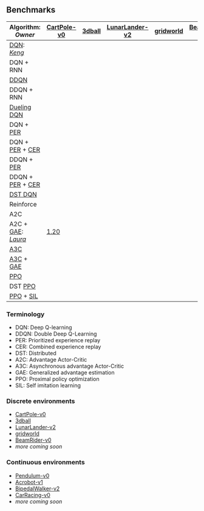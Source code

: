 ## Benchmarks

| Algorithm: *Owner* | [CartPole-v0](https://gym.openai.com/envs/CartPole-v0/) | [3dball](https://github.com/Unity-Technologies/ml-agents/blob/master/docs/Learning-Environment-Examples.md#3dball-3d-balance-ball) | [LunarLander-v2](https://gym.openai.com/envs/LunarLander-v2/) | [gridworld](https://github.com/Unity-Technologies/ml-agents/blob/master/docs/Learning-Environment-Examples.md#gridworld) | [BeamRider-v0](https://gym.openai.com/envs/BeamRider-v0/)| [Pendulum-v0](https://gym.openai.com/envs/Pendulum-v0/) | [Acrobot-v1](https://gym.openai.com/envs/Acrobot-v1/) | [BipedalWalker-v2](https://gym.openai.com/envs/BipedalWalker-v2/) | [CarRacing-v0](https://gym.openai.com/envs/CarRacing-v0/) |
|------------|--|--|--|--|--|--|--|--|--|
| [DQN](https://arxiv.org/abs/1312.5602): *[Keng](https://github.com/kengz)* | | | | | | n/a | n/a | n/a | n/a |
| DQN + RNN | | | | | | n/a | n/a | n/a | n/a |
| [DDQN](https://arxiv.org/abs/1509.06461) | | | | | | n/a | n/a | n/a | n/a |
| DDQN + RNN | | | | | | n/a | n/a | n/a | n/a |
| [Dueling DQN](https://arxiv.org/abs/1511.06581) | | | | | | n/a | n/a | n/a | n/a |
| DQN + [PER](https://arxiv.org/abs/1511.05952) | | | | | | n/a | n/a | n/a | n/a |
| DQN + [PER](https://arxiv.org/abs/1511.05952) + [CER](https://arxiv.org/abs/1712.01275) | | | | | | n/a | n/a | n/a | n/a |
| DDQN + [PER](https://arxiv.org/abs/1511.05952) | | | | | | n/a | n/a | n/a | n/a |
| DDQN + [PER](https://arxiv.org/abs/1511.05952) + [CER](https://arxiv.org/abs/1712.01275) | | | | | | n/a | n/a | n/a | n/a |
| [DST DQN](https://arxiv.org/abs/1602.01783) | | | | | | n/a | n/a | n/a | n/a |
| Reinforce | | | | | | | | | |
| A2C | | | | | | | | | |
| A2C + [GAE](https://arxiv.org/abs/1506.02438): *[Laura](https://github.com/lgraesser)* | [1.20](https://github.com/lgraesser) | | | | | | | | |
| [A3C](https://arxiv.org/abs/1602.01783) | | | | | | | | | |
| [A3C](https://arxiv.org/abs/1602.01783) + [GAE](https://arxiv.org/abs/1506.02438) | | | | | | | | | |
| [PPO](https://arxiv.org/abs/1707.06347) | | | | | | | | | |
| DST [PPO](https://arxiv.org/abs/1707.06347) | | | | | | | | | |
| [PPO](https://arxiv.org/abs/1707.06347) + [SIL](https://arxiv.org/abs/1806.05635) | | | | | | | | | ||

### Terminology
- DQN: Deep Q-learning
- DDQN: Double Deep Q-Learning
- PER: Prioritized experience replay
- CER: Combined experience replay
- DST: Distributed
- A2C: Advantage Actor-Critic
- A3C: Asynchronous advantage Actor-Critic
- GAE: Generalized advantage estimation
- PPO: Proximal policy optimization
- SIL: Self imitation learning

### Discrete environments
- [CartPole-v0](https://gym.openai.com/envs/CartPole-v0/)
- [3dball](https://github.com/Unity-Technologies/ml-agents/blob/master/docs/Learning-Environment-Examples.md#3dball-3d-balance-ball)
- [LunarLander-v2](https://gym.openai.com/envs/LunarLander-v2/)
- [gridworld](https://github.com/Unity-Technologies/ml-agents/blob/master/docs/Learning-Environment-Examples.md#gridworld)
- [BeamRider-v0](https://gym.openai.com/envs/BeamRider-v0/)
- *more coming soon*

### Continuous environments
- [Pendulum-v0](https://gym.openai.com/envs/Pendulum-v0/)
- [Acrobot-v1](https://gym.openai.com/envs/Acrobot-v1/)
- [BipedalWalker-v2](https://gym.openai.com/envs/BipedalWalker-v2/)
- [CarRacing-v0](https://gym.openai.com/envs/CarRacing-v0/)
- *more coming soon*
